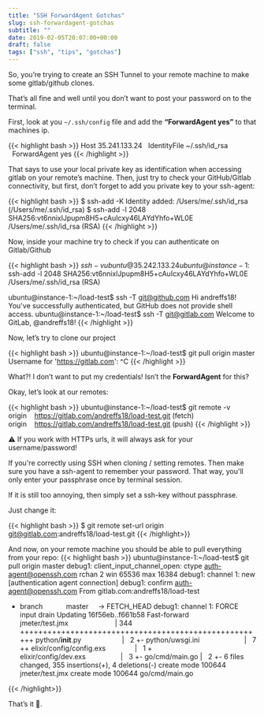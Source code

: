 ```yaml
---
title: "SSH ForwardAgent Gotchas"
slug: ssh-forwardagent-gotchas
subtitle: ""
date: 2019-02-05T20:07:00+00:00
draft: false
tags: ["ssh", "tips", "gotchas"]
---
```


So, you’re trying to create an SSH Tunnel to your remote machine to make some gitlab/github clones.

That’s all fine and well until you don’t want to post your password on to the terminal.

First, look at you `~/.ssh/config` file and add the **“ForwardAgent yes”** to that machines ip.

{{< highlight bash >}}
Host 35.241.133.24
  IdentityFile ~/.ssh/id_rsa
  ForwardAgent yes
{{< /highlight >}}

That says to use your local private key as identification when accessing gitlab on your remote’s machine.
Then, just try to check your GitHub/Gitlab connectivity, but first, don’t forget to add you private key to your ssh-agent:

{{< highlight bash >}}
$ ssh-add -K
Identity added: /Users/me/.ssh/id_rsa (/Users/me/.ssh/id_rsa)
$ ssh-add -l
2048 SHA256:vt6nnixlJpupm8H5+cAuIcxy46LAYdYhfo+WL0E /Users/me/.ssh/id_rsa (RSA)
{{< /highlight >}}

Now, inside your machine try to check if you can authenticate on Gitlab/Github

{{< highlight bash >}}
$ ssh -v ubuntu@35.242.133.24
ubuntu@instance-1:~$ ssh-add -l
2048 SHA256:vt6nnixlJpupm8H5+cAuIcxy46LAYdYhfo+WL0E /Users/me/.ssh/id_rsa (RSA)

ubuntu@instance-1:~/load-test$ ssh -T git@github.com
Hi andreffs18! You've successfully authenticated, but GitHub does not provide shell access.
ubuntu@instance-1:~/load-test$ ssh -T git@gitlab.com
Welcome to GitLab, @andreffs18!
{{< /highlight >}}

Now, let’s try to clone our project

{{< highlight bash >}}
ubuntu@instance-1:~/load-test$ git pull origin master
Username for 'https://gitlab.com': ^C
{{< /highlight >}}

What?! I don’t want to put my credentials! Isn’t the **ForwardAgent** for this?

Okay, let’s look at our remotes:

{{< highlight bash >}}
ubuntu@instance-1:~/load-test$ git remote -v
origin    https://gitlab.com/andreffs18/load-test.git (fetch)
origin    https://gitlab.com/andreffs18/load-test.git (push)
{{< /highlight >}}

⚠️  If you work with HTTPs urls, it will always ask for your username/password!

If you're correctly using SSH when cloning / setting remotes.
Then make sure you have a ssh-agent to remember your password.
That way, you'll only enter your passphrase once by terminal session.

If it is still too annoying, then simply set a ssh-key without passphrase.

Just change it:

{{< highlight bash >}}
$ git remote set-url origin git@gitlab.com:andreffs18/load-test.git
{{< /highlight>}}


And now, on your remote machine you should be able to pull everything from your repo:
{{< highlight bash >}}
ubuntu@instance-1:~/load-test$ git pull origin master
debug1: client_input_channel_open: ctype auth-agent@openssh.com rchan 2 win 65536 max 16384
debug1: channel 1: new [authentication agent connection]
debug1: confirm auth-agent@openssh.com
From gitlab.com:andreffs18/load-test
 * branch            master     -> FETCH_HEAD
debug1: channel 1: FORCE input drain
Updating 16f56eb..f661b58
Fast-forward
 jmeter/test.jmx                        | 344 ++++++++++++++++++++++++++++++++++++++++++++++++++++++
 python/__init__.py                     |   2 +-
 python/uwsgi.ini                       |   7 ++
 elixir/config/config.exs               |   1 +
 elixir/config/dev.exs                  |   3 +-
 go/cmd/main.go                         |   2 +-
 6 files changed, 355 insertions(+), 4 deletions(-)
 create mode 100644 jmeter/test.jmx
 create mode 100644 go/cmd/main.go

{{< /highlight>}}

That’s it 👋.
